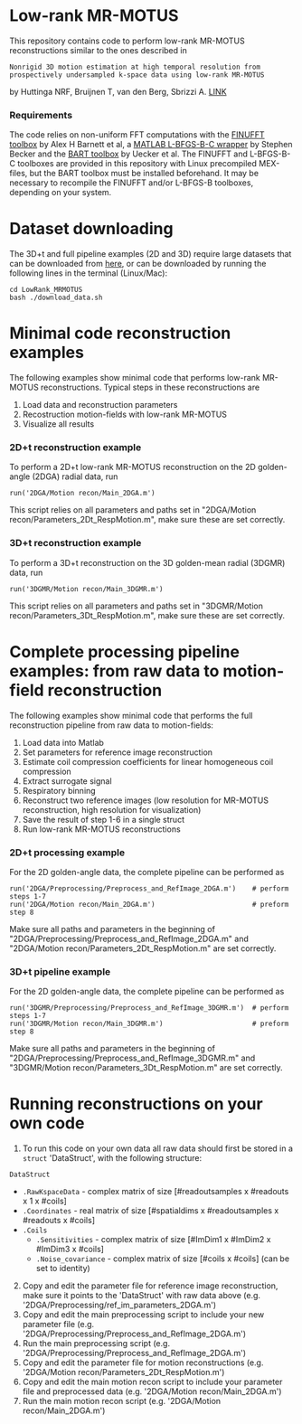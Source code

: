 # Low-rank MR-MOTUS

This repository contains code to perform low-rank MR-MOTUS reconstructions similar to the ones described in 

`Nonrigid 3D motion estimation at high temporal resolution from prospectively undersampled k‐space data using low‐rank MR‐MOTUS` 

by Huttinga NRF, Bruijnen T, van den Berg, Sbrizzi A. [LINK](https://doi.org/10.1002/mrm.28562)

### Requirements
The code relies on non-uniform FFT computations with the [FINUFFT toolbox](https://github.com/flatironinstitute/finufft) by Alex H Barnett et al, a [MATLAB L-BFGS-B-C wrapper](https://github.com/stephenbeckr/L-BFGS-B-C) by Stephen Becker and the [BART toolbox](https://github.com/mrirecon/bart) by Uecker et al. The FINUFFT and L-BFGS-B-C toolboxes are provided in this repository with Linux precompiled MEX-files, but the BART toolbox must be installed beforehand. It may be necessary to recompile the FINUFFT and/or L-BFGS-B toolboxes, depending on your system.

# Dataset downloading
The 3D+t and full pipeline examples (2D and 3D) require large datasets that can be downloaded from [here](https://surfdrive.surf.nl/files/index.php/s/QdOryuR8GKVSzao/), or can be downloaded by running the following lines in the terminal (Linux/Mac):
```
cd LowRank_MRMOTUS
bash ./download_data.sh
```


# Minimal code reconstruction examples
The following examples show minimal code that performs low-rank MR-MOTUS reconstructions. Typical steps in these reconstructions are
1. Load data and reconstruction parameters
2. Recostruction motion-fields with low-rank MR-MOTUS
3. Visualize all results

### 2D+t reconstruction example
To perform a 2D+t low-rank MR-MOTUS reconstruction on the 2D golden-angle (2DGA) radial data, run
``` 
run('2DGA/Motion recon/Main_2DGA.m')
```
This script relies on all parameters and paths set in "2DGA/Motion recon/Parameters_2Dt_RespMotion.m", make sure these are set correctly.

### 3D+t reconstruction example
To perform a 3D+t reconstruction on the 3D golden-mean radial (3DGMR) data, run
``` 
run('3DGMR/Motion recon/Main_3DGMR.m')
```
This script relies on all parameters and paths set in "3DGMR/Motion recon/Parameters_3Dt_RespMotion.m", make sure these are set correctly.

# Complete processing pipeline examples: from raw data to motion-field reconstruction
The following examples show minimal code that performs the full reconstruction pipeline from raw data to motion-fields:

1. Load data into Matlab
2. Set parameters for reference image reconstruction
3. Estimate coil compression coefficients for linear homogeneous coil compression
4. Extract surrogate signal
5. Respiratory binning
6. Reconstruct two reference images (low resolution for MR-MOTUS reconstruction, high resolution for visualization)
7. Save the result of step 1-6 in a single struct
8. Run low-rank MR-MOTUS reconstructions



### 2D+t processing example
For the 2D golden-angle data, the complete pipeline can be performed as
```
run('2DGA/Preprocessing/Preprocess_and_RefImage_2DGA.m')    # perform steps 1-7
run('2DGA/Motion recon/Main_2DGA.m')                        # preform step 8
```
Make sure all paths and parameters in the beginning of "2DGA/Preprocessing/Preprocess_and_RefImage_2DGA.m" and "2DGA/Motion recon/Parameters_2Dt_RespMotion.m" are set correctly.



### 3D+t pipeline example
For the 2D golden-angle data, the complete pipeline can be performed as
```
run('3DGMR/Preprocessing/Preprocess_and_RefImage_3DGMR.m')  # perform steps 1-7
run('3DGMR/Motion recon/Main_3DGMR.m')                      # preform step 8
```
Make sure all paths and parameters in the beginning of "2DGA/Preprocessing/Preprocess_and_RefImage_3DGMR.m" and "3DGMR/Motion recon/Parameters_3Dt_RespMotion.m" are set correctly.

# Running reconstructions on your own code
1. To run this code on your own data all raw data should first be stored in a `struct` 'DataStruct', with the following structure:

  `DataStruct`
  * `.RawKspaceData`        - complex matrix of size [#readoutsamples x #readouts x 1 x #coils]
  * `.Coordinates`          - real matrix of size [#spatialdims x #readoutsamples x #readouts x #coils]
  * `.Coils`          
    * `.Sensitivities`      - complex matrix of size [#ImDim1 x #ImDim2 x #ImDim3 x #coils]
    * `.Noise_covariance`   - complex matrix of size [#coils x #coils] (can be set to identity)

2. Copy and edit the parameter file for reference image reconstruction, make sure it points to the 'DataStruct' with raw data above (e.g. '2DGA/Preprocessing/ref_im_parameters_2DGA.m')
3. Copy and edit the main preprocessing script to include your new parameter file (e.g. '2DGA/Preprocessing/Preprocess_and_RefImage_2DGA.m')
3. Run the main preprocessing script (e.g. '2DGA/Preprocessing/Preprocess_and_RefImage_2DGA.m')
4. Copy and edit the parameter file for motion reconstructions (e.g. '2DGA/Motion recon/Parameters_2Dt_RespMotion.m')
4. Copy and edit the main motion recon script to include your parameter file and preprocessed data (e.g. '2DGA/Motion recon/Main_2DGA.m')
5. Run the main motion recon script (e.g. '2DGA/Motion recon/Main_2DGA.m')

